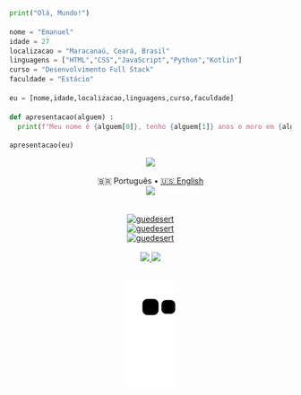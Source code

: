 ```python
print("Olá, Mundo!")

nome = "Emanuel"
idade = 27
localizacao = "Maracanaú, Ceará, Brasil"
linguagens = ["HTML","CSS","JavaScript","Python","Kotlin"]
curso = "Desenvolvimento Full Stack"
faculdade = "Estácio"

eu = [nome,idade,localizacao,linguagens,curso,faculdade]

def apresentacao(alguem) :
  print(f"Meu nome é {alguem[0]}, tenho {alguem[1]} anos e moro em {alguem[2]}.\nTenho interesse em algumas linguagens, que atualmente estou tentanto aprender, como {alguem[3][0]}, {alguem[3][1]}, {alguem[3][2]}, pois eu realmente gosto de desenvolvimento front-end, {alguem[3][3]} também, já que considero uma linguagem clara e que estou aprendendo atualmente na faculdade, e, por último, {alguem[3][4]}. Ainda não me aventurei em {alguem[3][4]}, mas acho interesante aprender uma linguagem para desenvolvimento mobile para um sistema operacional dedicado para dispositivos móveis, como o Android, que é utilizado em vários dispositivos em todo o mundo.\nComecei a estudar {alguem[4]} na {alguem[5]} no semestre de 2022.4 e estou buscando experiências significativas como desenvolvedor.\nAqui, compartilharei meus estudos e projetos em andamento. Sinta-se à vontade para explorar meu GitHub!")

apresentacao(eu)
```

<div align="center">
  <a href = "#"><img src="https://camo.githubusercontent.com/76109812f3127b0f86940373897b04ac8943cb3c0f057f90046444480f61bafd/68747470733a2f2f692e696d6775722e636f6d2f77617856496d762e706e67"></a>
  
  🇧🇷 Português • [🇺🇸 English](./README-en_US.md)  
  <a href = "#">
    <img src="https://camo.githubusercontent.com/76109812f3127b0f86940373897b04ac8943cb3c0f057f90046444480f61bafd/68747470733a2f2f692e696d6775722e636f6d2f77617856496d762e706e67">
  </a>
</div>
<br>
<div align= "center"> 
  <a href="#">
    <img src="https://github-readme-stats.vercel.app/api/top-langs?username=guedesert&show_icons=true&theme=radical&layout=compact" alt="guedesert">
    <br>
    <img src="https://github-readme-stats.vercel.app/api?username=guedesert&show_icons=true&theme=radical" alt="guedesert">
    <br>
    <img src="https://github-readme-streak-stats.herokuapp.com/?user=guedesert&theme=radical" alt="guedesert">
  </a>
</div>
<br>
<div align= "center"> 
  <a href = "mailto:guedesert@gmail.com" target="_blank">
    <img src="https://img.shields.io/badge/-Gmail-%23333?style=for-the-badge&logo=gmail">
  </a>
  <a href="https://www.linkedin.com/in/guedesert" target="_blank">
    <img src="https://img.shields.io/badge/-LinkedIn-%23333?style=for-the-badge&logo=linkedin&logoColor=blue">
  </a>
</div>
<br>
<div align= "center">
  
  ![Snake animation](https://github.com/guedesert/guedesert/blob/output/github-contribution-grid-snake.svg)
  
</div>
